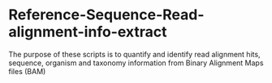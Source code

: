 # Reference-Sequence-Read-alignment-info-extract
The purpose of these scripts is to quantify and identify read alignment hits, sequence, organism and taxonomy information from Binary Alignment Maps files (BAM)
